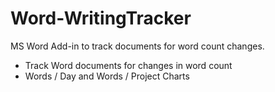 Word-WritingTracker
===================

MS Word Add-in to track documents for word count changes.

- Track Word documents for changes in word count
- Words / Day and Words / Project Charts
